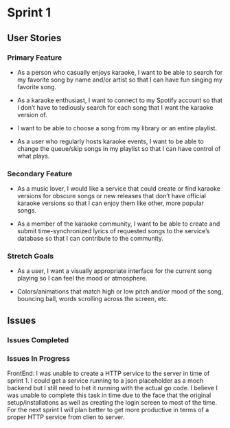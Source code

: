 # Sprint 1

## User Stories
### Primary Feature

- As a person who casually enjoys karaoke, I want to be able to search for my favorite song by name and/or artist so
  that I can have fun singing my favorite song.

- As a karaoke enthusiast, I want to connect to my Spotify account so that I don’t have to tediously search for each
  song that I want the karaoke version of.

- I want to be able to choose a song from my library or an entire playlist.

- As a user who regularly hosts karaoke events, I want to be able to change the queue/skip songs in my playlist so
  that I can have control of what plays.


### Secondary Feature

- As a music lover, I would like a service that could create or find karaoke versions for obscure songs or new releases
  that don’t have official karaoke versions so that I can enjoy them like other, more popular songs.

- As a member of the karaoke community, I want to be able to create and submit time-synchronized lyrics of requested
  songs to the service’s database so that I can contribute to the community.

### Stretch Goals

- As a user, I want a visually appropriate interface for the current song playing so I can feel the mood or atmosphere.

- Colors/animations that match high or low pitch and/or mood of the song, bouncing ball, words scrolling across the
  screen, etc.

## Issues

### Issues Completed

### Issues In Progress
FrontEnd: I was unable to create a HTTP service to the server in time of sprint 1. I could get a service running to a json placeholder as a moch backend but I still need to het it running with the actual go code. I believe I was unable to complete this task in time due to the face that the original setup/installations as well as creating the login screen to most of the time. For the next sprint I will plan better to get more productive in terms of a proper HTTP service from clien to server.
